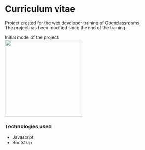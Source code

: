 # Curriculum vitae
Project created for the web developer training of Openclassrooms.  
The project has been modified since the end of the training.

Initial model of the project:    
<img src="https://nsa40.casimages.com/img/2021/05/07/210507051720601819.png" width="250">  

### Technologies used
* Javascript
* Bootstrap